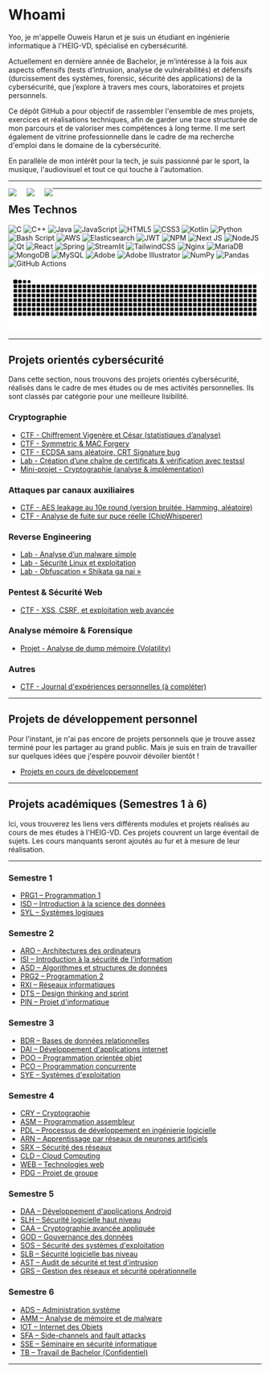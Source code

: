 # Whoami

Yoo, je m'appelle Ouweis Harun et je suis un étudiant en ingénierie informatique à l'HEIG-VD, spécialisé en cybersécurité.

Actuellement en dernière année de Bachelor, je m’intéresse à la fois aux aspects offensifs (tests d’intrusion, analyse de vulnérabilités) et défensifs (durcissement des systèmes, forensic, sécurité des applications) de la cybersécurité, que j’explore à travers mes cours, laboratoires et projets personnels.

Ce dépôt GitHub a pour objectif de rassembler l'ensemble de mes projets, exercices et réalisations techniques, afin de garder une trace structurée de mon parcours et de valoriser mes compétences à long terme. Il me sert également de vitrine professionnelle dans le cadre de ma recherche d'emploi dans le domaine de la cybersécurité.

En parallèle de mon intérêt pour la tech, je suis passionné par le sport, la musique, l'audiovisuel et tout ce qui touche à l'automation.

---

<p align="center">
  <span style="float:left; margin-right: 20px;">
    <picture>
      <source media="(prefers-color-scheme: dark)" srcset="https://novatorem-pv.vercel.app/api/spotify?background_color=0d1117&border_color=ffffff" />
      <source media="(prefers-color-scheme: light)" srcset="https://novatorem-pv.vercel.app/api/spotify?background_color=ffffff&border_color=000000" />
      <img src="https://novatorem-pv.vercel.app/api/spotify?background_color=ffffff&border_color=000000" height="160" />
    </picture>
  </span>

  <span style="float:left; margin-right: 20px;">
    <picture>
      <source media="(prefers-color-scheme: dark)" srcset="https://github-readme-stats.vercel.app/api?username=Tobi2o&theme=vue-dark&hide_border=false&include_all_commits=true&count_private=true&v=2" />
      <source media="(prefers-color-scheme: light)" srcset="https://github-readme-stats.vercel.app/api?username=Tobi2o&theme=vue&hide_border=false&include_all_commits=true&count_private=true&v=2" />
      <img src="https://github-readme-stats.vercel.app/api?username=Tobi2o&theme=vue&hide_border=false&include_all_commits=true&count_private=true&v=2" height="160" />
    </picture>
  </span>

  <!-- Top Languages -->
  <span style="float:left;">
    <picture>
      <source media="(prefers-color-scheme: dark)" srcset="https://github-readme-stats.vercel.app/api/top-langs/?username=Tobi2o&theme=vue-dark&hide_border=false&include_all_commits=true&count_private=true&layout=compact&v=2" />
      <source media="(prefers-color-scheme: light)" srcset="https://github-readme-stats.vercel.app/api/top-langs/?username=Tobi2o&theme=vue&hide_border=false&include_all_commits=true&count_private=true&layout=compact&v=2" />
      <img src="https://github-readme-stats.vercel.app/api/top-langs/?username=Tobi2o&theme=vue&hide_border=false&include_all_commits=true&count_private=true&layout=compact&v=2" height="160" />
    </picture>
  </span>
</p>

---

## Mes Technos

![C](https://img.shields.io/badge/c-%2300599C.svg?style=for-the-badge&logo=c&logoColor=white) ![C++](https://img.shields.io/badge/c++-%2300599C.svg?style=for-the-badge&logo=c%2B%2B&logoColor=white) ![Java](https://img.shields.io/badge/java-%23ED8B00.svg?style=for-the-badge&logo=openjdk&logoColor=white) ![JavaScript](https://img.shields.io/badge/javascript-%23323330.svg?style=for-the-badge&logo=javascript&logoColor=%23F7DF1E) ![HTML5](https://img.shields.io/badge/html5-%23E34F26.svg?style=for-the-badge&logo=html5&logoColor=white) ![CSS3](https://img.shields.io/badge/css3-%231572B6.svg?style=for-the-badge&logo=css3&logoColor=white) ![Kotlin](https://img.shields.io/badge/kotlin-%237F52FF.svg?style=for-the-badge&logo=kotlin&logoColor=white) ![Python](https://img.shields.io/badge/python-3670A0?style=for-the-badge&logo=python&logoColor=ffdd54) ![Bash Script](https://img.shields.io/badge/bash_script-%23121011.svg?style=for-the-badge&logo=gnu-bash&logoColor=white) ![AWS](https://img.shields.io/badge/AWS-%23FF9900.svg?style=for-the-badge&logo=amazon-aws&logoColor=white) ![Elasticsearch](https://img.shields.io/badge/elasticsearch-%230377CC.svg?style=for-the-badge&logo=elasticsearch&logoColor=white) ![JWT](https://img.shields.io/badge/JWT-black?style=for-the-badge&logo=JSON%20web%20tokens) ![NPM](https://img.shields.io/badge/NPM-%23CB3837.svg?style=for-the-badge&logo=npm&logoColor=white) ![Next JS](https://img.shields.io/badge/Next-black?style=for-the-badge&logo=next.js&logoColor=white) ![NodeJS](https://img.shields.io/badge/node.js-6DA55F?style=for-the-badge&logo=node.js&logoColor=white) ![Qt](https://img.shields.io/badge/Qt-%23217346.svg?style=for-the-badge&logo=Qt&logoColor=white) ![React](https://img.shields.io/badge/react-%2320232a.svg?style=for-the-badge&logo=react&logoColor=%2361DAFB) ![Spring](https://img.shields.io/badge/spring-%236DB33F.svg?style=for-the-badge&logo=spring&logoColor=white) ![Streamlit](https://img.shields.io/badge/Streamlit-%23FE4B4B.svg?style=for-the-badge&logo=streamlit&logoColor=white) ![TailwindCSS](https://img.shields.io/badge/tailwindcss-%2338B2AC.svg?style=for-the-badge&logo=tailwind-css&logoColor=white) ![Nginx](https://img.shields.io/badge/nginx-%23009639.svg?style=for-the-badge&logo=nginx&logoColor=white) ![MariaDB](https://img.shields.io/badge/MariaDB-003545?style=for-the-badge&logo=mariadb&logoColor=white) ![MongoDB](https://img.shields.io/badge/MongoDB-%234ea94b.svg?style=for-the-badge&logo=mongodb&logoColor=white) ![MySQL](https://img.shields.io/badge/mysql-4479A1.svg?style=for-the-badge&logo=mysql&logoColor=white) ![Adobe](https://img.shields.io/badge/adobe-%23FF0000.svg?style=for-the-badge&logo=adobe&logoColor=white) ![Adobe Illustrator](https://img.shields.io/badge/adobe%20illustrator-%23FF9A00.svg?style=for-the-badge&logo=adobe%20illustrator&logoColor=white) ![NumPy](https://img.shields.io/badge/numpy-%23013243.svg?style=for-the-badge&logo=numpy&logoColor=white) ![Pandas](https://img.shields.io/badge/pandas-%23150458.svg?style=for-the-badge&logo=pandas&logoColor=white) ![GitHub Actions](https://img.shields.io/badge/github%20actions-%232671E5.svg?style=for-the-badge&logo=githubactions&logoColor=white)

<picture>
  <source media="(prefers-color-scheme: dark)" srcset="https://raw.githubusercontent.com/Tobi2o/Tobi2o/output/github-snake-dark.svg" />
  <source media="(prefers-color-scheme: light)" srcset="https://raw.githubusercontent.com/Tobi2o/Tobi2o/output/github-snake.svg" />
  <img alt="github-snake" src="https://raw.githubusercontent.com/Tobi2o/Tobi2o/output/github-snake.svg" />
</picture>

---

## Projets orientés cybersécurité

Dans cette section, nous trouvons des projets orientés cybersécurité, réalisés dans le cadre de mes études ou de mes activités personnelles. Ils sont classés par catégorie pour une meilleure lisibilité.

### Cryptographie

- [CTF - Chiffrement Vigenère et César (statistiques d’analyse)](#à-remplir)
- [CTF - Symmetric & MAC Forgery](#à-remplir)
- [CTF - ECDSA sans aléatoire, CRT Signature bug](#à-remplir)
- [Lab - Création d’une chaîne de certificats & vérification avec testssl](#à-remplir)
- [Mini-projet - Cryptographie (analyse & implémentation)](#à-remplir)

### Attaques par canaux auxiliaires

- [CTF - AES leakage au 10e round (version bruitée, Hamming, aléatoire)](#à-remplir)
- [CTF - Analyse de fuite sur puce réelle (ChipWhisperer)](#à-remplir)

### Reverse Engineering

- [Lab - Analyse d’un malware simple](#à-remplir)
- [Lab - Sécurité Linux et exploitation](#à-remplir)
- [Lab - Obfuscation « Shikata ga nai »](#à-remplir)

### Pentest & Sécurité Web

- [CTF - XSS, CSRF, et exploitation web avancée](#à-remplir)

### Analyse mémoire & Forensique

- [Projet - Analyse de dump mémoire (Volatility)](#à-remplir)

### Autres

- [CTF - Journal d'expériences personnelles (à compléter)](#à-remplir)

---

## Projets de développement personnel

Pour l'instant, je n'ai pas encore de projets personnels que je trouve assez terminé pour les partager au grand public. Mais je suis en train de travailler sur quelques idées que j'espère pouvoir dévoiler bientôt !

- [Projets en cours de développement](#à-remplir)

---

## Projets académiques (Semestres 1 à 6)

Ici, vous trouverez les liens vers différents modules et projets réalisés au cours de mes études à l'HEIG-VD. Ces projets couvrent un large éventail de sujets. Les cours manquants seront ajoutés au fur et à mesure de leur réalisation.

---

### Semestre 1

- [PRG1 – Programmation 1](https://github.com/Tobi2o/PRG1)
- [ISD – Introduction à la science des données](https://github.com/Tobi2o/ISD)
- [SYL – Systèmes logiques](https://github.com/Tobi2o/SYL)

### Semestre 2

- [ARO – Architectures des ordinateurs](https://github.com/Tobi2o/ARO)
- [ISI – Introduction à la sécurité de l'information](https://github.com/Tobi2o/ISI)
- [ASD – Algorithmes et structures de données](https://github.com/Tobi2o/ASD)
- [PRG2 – Programmation 2](https://github.com/Tobi2o/PRG2)
- [RXI – Réseaux informatiques](https://github.com/Tobi2o/RXI)
- [DTS – Design thinking and sprint](https://github.com/Tobi2o/DTS)
- [PIN – Projet d'informatique](https://github.com/Tobi2o/PIN)

### Semestre 3

- [BDR – Bases de données relationnelles](https://github.com/Tobi2o/BDR)
- [DAI – Développement d'applications internet](https://github.com/Tobi2o/DAI)
- [POO – Programmation orientée objet](https://github.com/Tobi2o/POO)
- [PCO – Programmation concurrente](https://github.com/Tobi2o/PCO)
- [SYE – Systèmes d'exploitation](https://github.com/Tobi2o/SYE)

### Semestre 4

- [CRY – Cryptographie](https://github.com/Tobi2o/CRY)
- [ASM – Programmation assembleur](https://github.com/Tobi2o/ASM)
- [PDL – Processus de développement en ingénierie logicielle](https://github.com/Tobi2o/PDL)
- [ARN – Apprentissage par réseaux de neurones artificiels](https://github.com/Tobi2o/ARN)
- [SRX – Sécurité des réseaux](https://github.com/Tobi2o/SRX)
- [CLD – Cloud Computing](https://github.com/Tobi2o/CLD)
- [WEB – Technologies web](https://github.com/Tobi2o/WEB)
- [PDG – Projet de groupe](https://github.com/Tobi2o/PDG)

### Semestre 5

- [DAA – Développement d'applications Android](https://github.com/Tobi2o/DAA)
- [SLH – Sécurité logicielle haut niveau](https://github.com/Tobi2o/SLH)
- [CAA – Cryptographie avancée appliquée](https://github.com/Tobi2o/CAA)
- [GOD – Gouvernance des données](https://github.com/Tobi2o/GOD)
- [SOS – Sécurité des systèmes d'exploitation](https://github.com/Tobi2o/SOS)
- [SLB – Sécurité logicielle bas niveau](https://github.com/Tobi2o/SLB)
- [AST – Audit de sécurité et test d'intrusion](https://github.com/Tobi2o/AST)
- [GRS – Gestion des réseaux et sécurité opérationnelle](https://github.com/Tobi2o/GRS)

### Semestre 6

- [ADS – Administration système](https://github.com/Tobi2o/ADS)
- [AMM – Analyse de mémoire et de malware](https://github.com/Tobi2o/AMM)
- [IOT – Internet des Objets](https://github.com/Tobi2o/IOT)
- [SFA – Side-channels and fault attacks](https://github.com/Tobi2o/SFA)
- [SSE – Séminaire en sécurité informatique](https://github.com/Tobi2o/SSE)
- [TB – Travail de Bachelor (Confidentiel)](https://github.com/Tobi2o/TB)

---